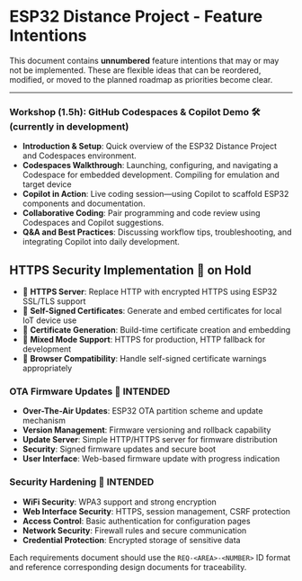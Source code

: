 # ESP32 Distance Project - Feature Intentions

This document contains **unnumbered** feature intentions that may or may not be implemented. These are flexible ideas that can be reordered, modified, or moved to the planned roadmap as priorities become clear.

---

### Workshop (1.5h): GitHub Codespaces & Copilot Demo 🛠️ **(currently in development)**

- **Introduction & Setup**: Quick overview of the ESP32 Distance Project and Codespaces environment.
- **Codespaces Walkthrough**: Launching, configuring, and navigating a Codespace for embedded development. Compiling for emulation and target device
- **Copilot in Action**: Live coding session—using Copilot to scaffold ESP32 components and documentation.
- **Collaborative Coding**: Pair programming and code review using Codespaces and Copilot suggestions.
- **Q&A and Best Practices**: Discussing workflow tips, troubleshooting, and integrating Copilot into daily development.

## HTTPS Security Implementation 💭 **on Hold**

- 💭 **HTTPS Server**: Replace HTTP with encrypted HTTPS using ESP32 SSL/TLS support
- 💭 **Self-Signed Certificates**: Generate and embed certificates for local IoT device use
- 💭 **Certificate Generation**: Build-time certificate creation and embedding
- 💭 **Mixed Mode Support**: HTTPS for production, HTTP fallback for development
- 💭 **Browser Compatibility**: Handle self-signed certificate warnings appropriately


### OTA Firmware Updates 💭 **INTENDED**

- **Over-The-Air Updates**: ESP32 OTA partition scheme and update mechanism
- **Version Management**: Firmware versioning and rollback capability
- **Update Server**: Simple HTTP/HTTPS server for firmware distribution
- **Security**: Signed firmware updates and secure boot
- **User Interface**: Web-based firmware update with progress indication

### Security Hardening 💭 **INTENDED**

- **WiFi Security**: WPA3 support and strong encryption
- **Web Interface Security**: HTTPS, session management, CSRF protection
- **Access Control**: Basic authentication for configuration pages
- **Network Security**: Firewall rules and secure communication
- **Credential Protection**: Encrypted storage of sensitive data





Each requirements document should use the `REQ-<AREA>-<NUMBER>` ID format and reference corresponding design documents for traceability.
